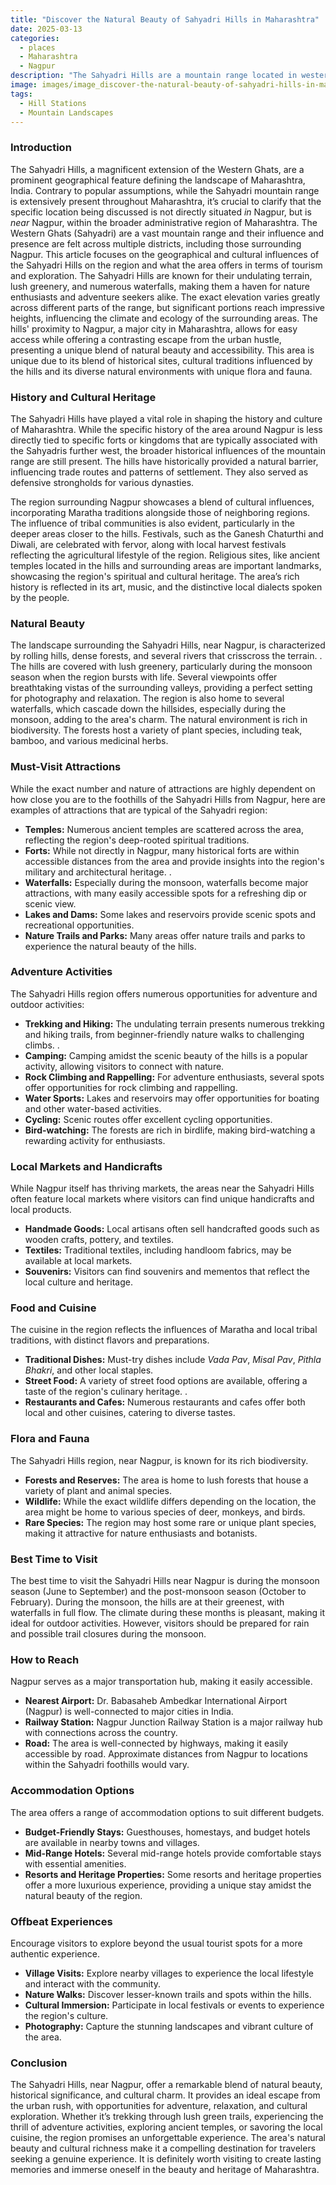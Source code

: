 ```yaml
---
title: "Discover the Natural Beauty of Sahyadri Hills in Maharashtra"
date: 2025-03-13
categories:
  - places
  - Maharashtra
  - Nagpur
description: "The Sahyadri Hills are a mountain range located in western Maharashtra, India. They stretch over 567 km (352 miles) in length and average width of about 64 km (40 miles). The range is home to several hill stations, including Mahabaleshwar, Panchgani, Kamalgiri, Tapola, Koyananagar, Wai, and Ratnagiri. The hills are known for their scenic beauty, waterfalls, valleys, and trekking routes."
image: images/image_discover-the-natural-beauty-of-sahyadri-hills-in-maharashtra.png
tags: 
  - Hill Stations
  - Mountain Landscapes
---
```



### **Introduction**

The Sahyadri Hills, a magnificent extension of the Western Ghats, are a prominent geographical feature defining the landscape of Maharashtra, India. Contrary to popular assumptions, while the Sahyadri mountain range is extensively present throughout Maharashtra, it’s crucial to clarify that the specific location being discussed is not directly situated *in* Nagpur, but is *near* Nagpur, within the broader administrative region of Maharashtra. The Western Ghats (Sahyadri) are a vast mountain range and their influence and presence are felt across multiple districts, including those surrounding Nagpur. This article focuses on the geographical and cultural influences of the Sahyadri Hills on the region and what the area offers in terms of tourism and exploration. The Sahyadri Hills are known for their undulating terrain, lush greenery, and numerous waterfalls, making them a haven for nature enthusiasts and adventure seekers alike. The exact elevation varies greatly across different parts of the range, but significant portions reach impressive heights, influencing the climate and ecology of the surrounding areas. The hills' proximity to Nagpur, a major city in Maharashtra, allows for easy access while offering a contrasting escape from the urban hustle, presenting a unique blend of natural beauty and accessibility. This area is unique due to its blend of historical sites, cultural traditions influenced by the hills and its diverse natural environments with unique flora and fauna.

### **History and Cultural Heritage**

The Sahyadri Hills have played a vital role in shaping the history and culture of Maharashtra. While the specific history of the area around Nagpur is less directly tied to specific forts or kingdoms that are typically associated with the Sahyadris further west, the broader historical influences of the mountain range are still present. The hills have historically provided a natural barrier, influencing trade routes and patterns of settlement. They also served as defensive strongholds for various dynasties.

The region surrounding Nagpur showcases a blend of cultural influences, incorporating Maratha traditions alongside those of neighboring regions. The influence of tribal communities is also evident, particularly in the deeper areas closer to the hills. Festivals, such as the Ganesh Chaturthi and Diwali, are celebrated with fervor, along with local harvest festivals reflecting the agricultural lifestyle of the region. Religious sites, like ancient temples located in the hills and surrounding areas are important landmarks, showcasing the region's spiritual and cultural heritage. The area’s rich history is reflected in its art, music, and the distinctive local dialects spoken by the people.

### **Natural Beauty**

The landscape surrounding the Sahyadri Hills, near Nagpur, is characterized by rolling hills, dense forests, and several rivers that crisscross the terrain. <placeholder image tag for a panoramic view of the hills>. The hills are covered with lush greenery, particularly during the monsoon season when the region bursts with life. Several viewpoints offer breathtaking vistas of the surrounding valleys, providing a perfect setting for photography and relaxation. The region is also home to several waterfalls, which cascade down the hillsides, especially during the monsoon, adding to the area's charm. The natural environment is rich in biodiversity. The forests host a variety of plant species, including teak, bamboo, and various medicinal herbs.

### **Must-Visit Attractions**

While the exact number and nature of attractions are highly dependent on how close you are to the foothills of the Sahyadri Hills from Nagpur, here are examples of attractions that are typical of the Sahyadri region:

*   **Temples:** Numerous ancient temples are scattered across the area, reflecting the region's deep-rooted spiritual traditions.
*   **Forts:** While not directly in Nagpur, many historical forts are within accessible distances from the area and provide insights into the region's military and architectural heritage.
    <placeholder image tag for a historical fort in the area>.
*   **Waterfalls:** Especially during the monsoon, waterfalls become major attractions, with many easily accessible spots for a refreshing dip or scenic view.
*   **Lakes and Dams:** Some lakes and reservoirs provide scenic spots and recreational opportunities.
*   **Nature Trails and Parks:** Many areas offer nature trails and parks to experience the natural beauty of the hills.

### **Adventure Activities**

The Sahyadri Hills region offers numerous opportunities for adventure and outdoor activities:

*   **Trekking and Hiking:** The undulating terrain presents numerous trekking and hiking trails, from beginner-friendly nature walks to challenging climbs. <placeholder image tag for trekkers on a Sahyadri trail>.
*   **Camping:** Camping amidst the scenic beauty of the hills is a popular activity, allowing visitors to connect with nature.
*   **Rock Climbing and Rappelling:** For adventure enthusiasts, several spots offer opportunities for rock climbing and rappelling.
*   **Water Sports:** Lakes and reservoirs may offer opportunities for boating and other water-based activities.
*   **Cycling:** Scenic routes offer excellent cycling opportunities.
*   **Bird-watching:** The forests are rich in birdlife, making bird-watching a rewarding activity for enthusiasts.

### **Local Markets and Handicrafts**

While Nagpur itself has thriving markets, the areas near the Sahyadri Hills often feature local markets where visitors can find unique handicrafts and local products.

*   **Handmade Goods:** Local artisans often sell handcrafted goods such as wooden crafts, pottery, and textiles.
*   **Textiles:** Traditional textiles, including handloom fabrics, may be available at local markets.
*   **Souvenirs:** Visitors can find souvenirs and mementos that reflect the local culture and heritage.

### **Food and Cuisine**

The cuisine in the region reflects the influences of Maratha and local tribal traditions, with distinct flavors and preparations.

*   **Traditional Dishes:** Must-try dishes include *Vada Pav*, *Misal Pav*, *Pithla Bhakri*, and other local staples.
*   **Street Food:** A variety of street food options are available, offering a taste of the region's culinary heritage. <placeholder image tag for local food stalls>.
*   **Restaurants and Cafes:** Numerous restaurants and cafes offer both local and other cuisines, catering to diverse tastes.

### **Flora and Fauna**

The Sahyadri Hills region, near Nagpur, is known for its rich biodiversity.

*   **Forests and Reserves:** The area is home to lush forests that house a variety of plant and animal species.
*   **Wildlife:** While the exact wildlife differs depending on the location, the area might be home to various species of deer, monkeys, and birds.
*   **Rare Species:** The region may host some rare or unique plant species, making it attractive for nature enthusiasts and botanists.

### **Best Time to Visit**

The best time to visit the Sahyadri Hills near Nagpur is during the monsoon season (June to September) and the post-monsoon season (October to February). During the monsoon, the hills are at their greenest, with waterfalls in full flow. The climate during these months is pleasant, making it ideal for outdoor activities. However, visitors should be prepared for rain and possible trail closures during the monsoon.

### **How to Reach**

Nagpur serves as a major transportation hub, making it easily accessible.

*   **Nearest Airport:** Dr. Babasaheb Ambedkar International Airport (Nagpur) is well-connected to major cities in India.
*   **Railway Station:** Nagpur Junction Railway Station is a major railway hub with connections across the country.
*   **Road:** The area is well-connected by highways, making it easily accessible by road. Approximate distances from Nagpur to locations within the Sahyadri foothills would vary.

### **Accommodation Options**

The area offers a range of accommodation options to suit different budgets.

*   **Budget-Friendly Stays:** Guesthouses, homestays, and budget hotels are available in nearby towns and villages.
*   **Mid-Range Hotels:** Several mid-range hotels provide comfortable stays with essential amenities.
*   **Resorts and Heritage Properties:** Some resorts and heritage properties offer a more luxurious experience, providing a unique stay amidst the natural beauty of the region.

### **Offbeat Experiences**

Encourage visitors to explore beyond the usual tourist spots for a more authentic experience.

*   **Village Visits:** Explore nearby villages to experience the local lifestyle and interact with the community.
*   **Nature Walks:** Discover lesser-known trails and spots within the hills.
*   **Cultural Immersion:** Participate in local festivals or events to experience the region's culture.
*   **Photography:** Capture the stunning landscapes and vibrant culture of the area.

### **Conclusion**

The Sahyadri Hills, near Nagpur, offer a remarkable blend of natural beauty, historical significance, and cultural charm. It provides an ideal escape from the urban rush, with opportunities for adventure, relaxation, and cultural exploration. Whether it’s trekking through lush green trails, experiencing the thrill of adventure activities, exploring ancient temples, or savoring the local cuisine, the region promises an unforgettable experience. The area's natural beauty and cultural richness make it a compelling destination for travelers seeking a genuine experience. It is definitely worth visiting to create lasting memories and immerse oneself in the beauty and heritage of Maharashtra.


